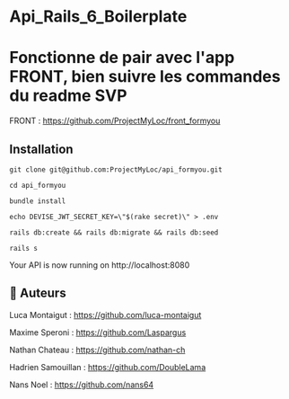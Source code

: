 # Api_Rails_6_Boilerplate

# Fonctionne de pair avec l'app FRONT, bien suivre les commandes du readme SVP

FRONT : https://github.com/ProjectMyLoc/front_formyou


## Installation

`git clone git@github.com:ProjectMyLoc/api_formyou.git`

`cd api_formyou`

`bundle install`

`echo DEVISE_JWT_SECRET_KEY=\"$(rake secret)\" > .env`

`rails db:create && rails db:migrate && rails db:seed`

`rails s`

Your API is now running on http://localhost:8080

## 🐰 Auteurs
Luca Montaigut : https://github.com/luca-montaigut

Maxime Speroni : https://github.com/Laspargus

Nathan Chateau : https://github.com/nathan-ch

Hadrien Samouillan : https://github.com/DoubleLama

Nans Noel : https://github.com/nans64
